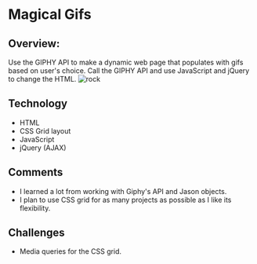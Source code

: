 # Magical Gifs

## Overview: 
Use the GIPHY API to make a dynamic web page that populates with gifs based on user's choice. Call the GIPHY API and use JavaScript and jQuery to change the HTML.
![rock](https://user-images.githubusercontent.com/31745567/38146976-f02936c2-3415-11e8-8478-7d268593cd28.jpg)


## Technology 
* HTML
* CSS Grid layout
* JavaScript 
* jQuery (AJAX)

## Comments
* I learned a lot from working with Giphy's API and Jason objects.
* I plan to use CSS grid for as many projects as possible as I like its flexibility.

## Challenges
* Media queries for the CSS grid.


